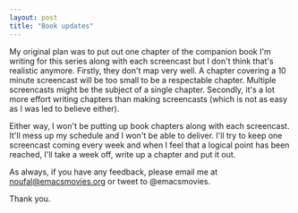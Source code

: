 ```yaml
---
layout: post
title: "Book updates"
---
```


My original plan was to put out one chapter of the companion book I'm writing for this series along with each screencast but I don't think that's realistic anymore. Firstly, they don't map very well. A chapter covering a 10 minute screencast will be too small to be a respectable chapter. Multiple screencasts might be the subject of a single chapter. Secondly, it's a lot more effort writing chapters than making screencasts (which is not as easy as I was led to believe either). 

Either way, I won't be putting up book chapters along with each screencast. It'll mess up my schedule and I won't be able to deliver. I'll try to keep one screencast coming every week and when I feel that a logical point has been reached, I'll take a week off, write up a chapter and put it out.

As always, if you have any feedback, please email me at [noufal@emacsmovies.org](mailto:noufal@emacsmovies.org) or tweet to @emacsmovies. 

Thank you.
